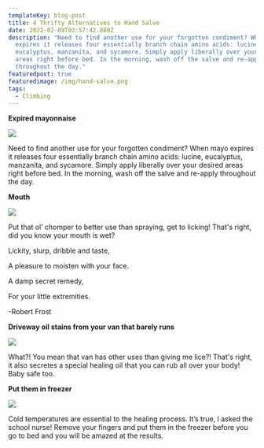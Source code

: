 ```yaml
---
templateKey: blog-post
title: 4 Thrifty Alternatives to Hand Salve
date: 2022-02-09T03:57:42.880Z
description: "Need to find another use for your forgotten condiment? When mayo
  expires it releases four essentially branch chain amino acids: lucine,
  eucalyptus, manzanita, and sycamore. Simply apply liberally over your desired
  areas right before bed. In the morning, wash off the salve and re-apply
  throughout the day."
featuredpost: true
featuredimage: /img/hand-salve.png
tags:
  - Climbing
---
```



**Expired mayonnaise** 

![](/img/hand-salve.png)

Need to find another use for your forgotten condiment? When mayo expires it releases four essentially branch chain amino acids: lucine, eucalyptus, manzanita, and sycamore. Simply apply liberally over your desired areas right before bed. In the morning, wash off the salve and re-apply throughout the day.



**Mouth**

![](/img/ear-lick.jpeg)

Put that ol’ chomper to better use than spraying, get to licking! That's right, did you know your mouth is wet? 



Lickity, slurp, dribble and taste,

A pleasure to moisten with your face.

A damp secret remedy,

For your little extremities.

\-Robert Frost



**Driveway oil stains from your van that barely runs** 

![](/img/driveway-oil-stain.jpeg)

What?! You mean that van has other uses than giving me lice?! That's right, it also secretes a special healing oil that you can rub all over your body! Baby safe too.



**Put them in freezer**

![](/img/freezer.jpeg)

Cold temperatures are essential to the healing process. It’s true, I asked the school nurse! Remove your fingers and put them in the freezer before you go to bed and you will be amazed at the results.